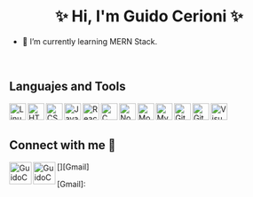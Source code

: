 
<h1 align="center" >✨ Hi, I'm Guido Cerioni ✨</h1>

- 🌱 I’m currently learning MERN Stack.
<br>
<h2> Languajes and Tools </h2>

<img align="left" title = "Linux" alt="Linux" width="30px" src="https://img.icons8.com/color/30/000000/linux.png"/>
<img align="left" title = "HTML5" alt="HTML5" width="30px" src="https://img.icons8.com/color/30/000000/html-5.png"/>
<img align="left" title = "CSS3" alt="CSS3" width="30px" src="https://img.icons8.com/color/30/000000/css3.png"/>
<img align="left" title = "JavaScript" alt="JavaScript" width="30px" src="https://img.icons8.com/color/30/000000/javascript.png"/>
<img align="left" title = "React" alt="React" width="30px" src="https://img.icons8.com/office/30/000000/react.png"/>
<img align="left" title = "C" alt="C" width="30px" src="https://img.icons8.com/color/30/000000/c-programming.png"/>
<img align="left" title = "Node.Js" alt="Node.Js" width="30px" src="https://img.icons8.com/color/30/000000/nodejs.png"/>
<img align="left" title = "MongoDB" alt="MongoDB" width="30px" src="https://img.icons8.com/color/30/000000/mongodb.png"/>
<img align="left" title = "MySQL" alt="MySQL" width="30px" src="https://img.icons8.com/color/30/000000/mysql.png"/>
<img align="left" title = "Git" alt="Git" width="30px" src="https://img.icons8.com/color/30/000000/git.png"/>
<img align="left" title = "GitHub" alt="GitHub" width="30px" src="https://img.icons8.com/color/30/000000/github.png"/>
<img align="left" title = "Visual Studio Code" alt="Visual Studio Code" width="30px" src="https://img.icons8.com/color/30/000000/visual-studio-code-2019.png"/>
<br><br>
<h2> Connect with me 📩 </h2>

[<img align="left" title="LinkedIn" alt="GuidoCerioni | LinkedIn" width="40px" src="https://img.icons8.com/color/30/000000/linkedin.png"/>][Linkedin]
[<img align="left" title="Gmail" alt="GuidoCerioni | Gmail" width="40px" src="https://img.icons8.com/color/48/000000/gmail--v2.png"/>][Gmail]






[Linkedin]: https://www.linkedin.com/in/guido-cerioni/
[Gmail]: <a href="mailto:guidocerioni98@gmail.com" > </a>
